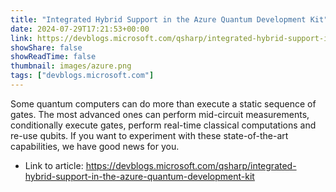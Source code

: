 ```yaml
---
title: "Integrated Hybrid Support in the Azure Quantum Development Kit"
date: 2024-07-29T17:21:53+00:00
link: https://devblogs.microsoft.com/qsharp/integrated-hybrid-support-in-the-azure-quantum-development-kit
showShare: false
showReadTime: false
thumbnail: images/azure.png
tags: ["devblogs.microsoft.com"]
---
```

Some quantum computers can do more than execute a static sequence of gates. The most advanced ones can perform mid-circuit measurements, conditionally execute gates, perform real-time classical computations and re-use qubits. If you want to experiment with these state-of-the-art capabilities, we have good news for you.

- Link to article: https://devblogs.microsoft.com/qsharp/integrated-hybrid-support-in-the-azure-quantum-development-kit